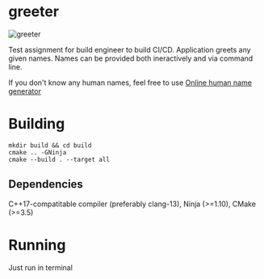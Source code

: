 # greeter
![greeter](https://user-images.githubusercontent.com/1110183/222854477-1598b9c8-c7b6-480e-9bc6-fb0aa4324806.gif)



Test assignment for build engineer to build CI/CD. Application greets any given names. Names can be provided both ineractively and via command line.

If you don't know any human names, feel free to use [Online human name generator](https://blog.reedsy.com/character-name-generator/fantasy/human/)


# Building
```
mkdir build && cd build
cmake .. -GNinja
cmake --build . --target all
```

## Dependencies
C++17-compatitable compiler (preferably clang-13), Ninja (>=1.10), CMake (>=3.5)

# Running
Just run in terminal
